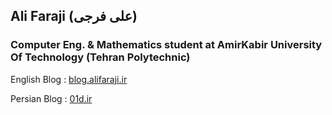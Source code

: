 ## Ali Faraji (علی فرجی)

### Computer Eng. & Mathematics student at AmirKabir University Of Technology (Tehran Polytechnic)

English Blog : [blog.alifaraji.ir](https://blog.alifaraji.ir/)

Persian Blog : [01d.ir](https://01d.ir/)
